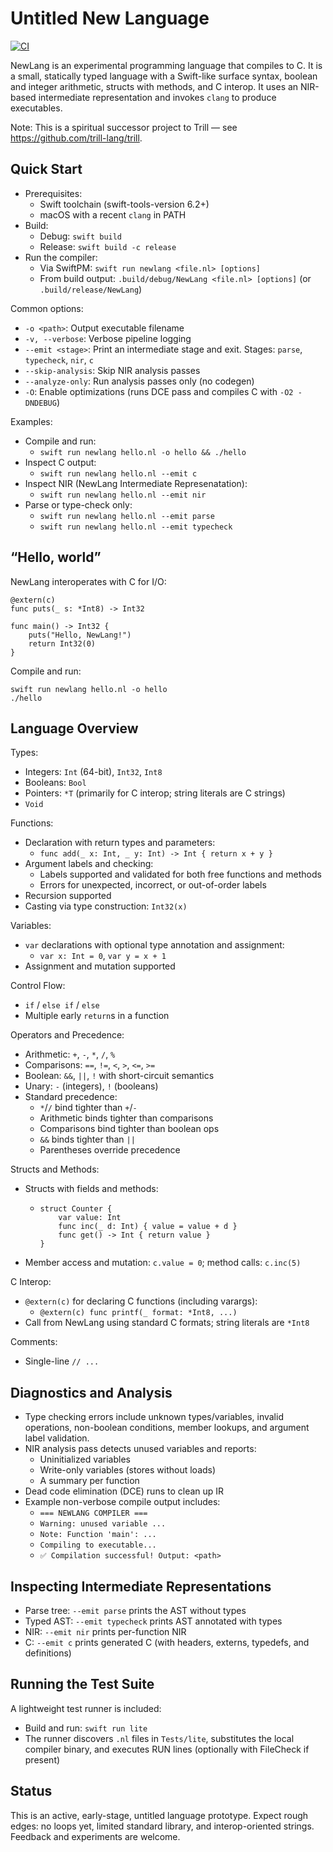 # Untitled New Language  
[![CI][ci-badge]][ci-workflow]

NewLang is an experimental programming language that compiles to C.
It is a small, statically typed language with a Swift-like surface syntax,
boolean and integer arithmetic, structs with methods, and C interop. It uses
an NIR-based intermediate representation and invokes `clang` to produce executables.

Note: This is a spiritual successor project to Trill — see https://github.com/trill-lang/trill.


## Quick Start

- Prerequisites:
  - Swift toolchain (swift-tools-version 6.2+)
  - macOS with a recent `clang` in PATH
- Build:
  - Debug: `swift build`
  - Release: `swift build -c release`
- Run the compiler:
  - Via SwiftPM: `swift run newlang <file.nl> [options]`
  - From build output: `.build/debug/NewLang <file.nl> [options]` (or `.build/release/NewLang`)

Common options:
- `-o <path>`: Output executable filename
- `-v, --verbose`: Verbose pipeline logging
- `--emit <stage>`: Print an intermediate stage and exit. Stages: `parse`, `typecheck`, `nir`, `c`
- `--skip-analysis`: Skip NIR analysis passes
- `--analyze-only`: Run analysis passes only (no codegen)
- `-O`: Enable optimizations (runs DCE pass and compiles C with `-O2 -DNDEBUG`)

Examples:
- Compile and run:
  - `swift run newlang hello.nl -o hello && ./hello`
- Inspect C output:
  - `swift run newlang hello.nl --emit c`
- Inspect NIR (NewLang Intermediate Represenatation):
  - `swift run newlang hello.nl --emit nir`
- Parse or type-check only:
  - `swift run newlang hello.nl --emit parse`
  - `swift run newlang hello.nl --emit typecheck`


## “Hello, world”

NewLang interoperates with C for I/O:

```newlang
@extern(c)
func puts(_ s: *Int8) -> Int32

func main() -> Int32 {
    puts("Hello, NewLang!")
    return Int32(0)
}
```

Compile and run:

```
swift run newlang hello.nl -o hello
./hello
```


## Language Overview

Types:
- Integers: `Int` (64-bit), `Int32`, `Int8`
- Booleans: `Bool`
- Pointers: `*T` (primarily for C interop; string literals are C strings)
- `Void`

Functions:
- Declaration with return types and parameters:
  - `func add(_ x: Int, _ y: Int) -> Int { return x + y }`
- Argument labels and checking:
  - Labels supported and validated for both free functions and methods
  - Errors for unexpected, incorrect, or out-of-order labels
- Recursion supported
- Casting via type construction: `Int32(x)`

Variables:
- `var` declarations with optional type annotation and assignment:
  - `var x: Int = 0`, `var y = x + 1`
- Assignment and mutation supported

Control Flow:
- `if` / `else if` / `else`
- Multiple early `return`s in a function

Operators and Precedence:
- Arithmetic: `+`, `-`, `*`, `/`, `%`
- Comparisons: `==`, `!=`, `<`, `>`, `<=`, `>=`
- Boolean: `&&`, `||`, `!` with short-circuit semantics
- Unary: `-` (integers), `!` (booleans)
- Standard precedence:
  - `*`/`/` bind tighter than `+`/`-`
  - Arithmetic binds tighter than comparisons
  - Comparisons bind tighter than boolean ops
  - `&&` binds tighter than `||`
  - Parentheses override precedence

Structs and Methods:
- Structs with fields and methods:
  - ```newlang
    struct Counter {
        var value: Int
        func inc(_ d: Int) { value = value + d }
        func get() -> Int { return value }
    }
    ```
- Member access and mutation: `c.value = 0`; method calls: `c.inc(5)`

C Interop:
- `@extern(c)` for declaring C functions (including varargs):
  - `@extern(c) func printf(_ format: *Int8, ...)`
- Call from NewLang using standard C formats; string literals are `*Int8`

Comments:
- Single-line `// ...`


## Diagnostics and Analysis

- Type checking errors include unknown types/variables, invalid operations, non-boolean conditions, member lookups, and argument label validation.
- NIR analysis pass detects unused variables and reports:
  - Uninitialized variables
  - Write-only variables (stores without loads)
  - A summary per function
- Dead code elimination (DCE) runs to clean up IR
- Example non-verbose compile output includes:
  - `=== NEWLANG COMPILER ===`
  - `Warning: unused variable ...`
  - `Note: Function 'main': ...`
  - `Compiling to executable...`
  - `✅ Compilation successful! Output: <path>`


## Inspecting Intermediate Representations

- Parse tree: `--emit parse` prints the AST without types
- Typed AST: `--emit typecheck` prints AST annotated with types
- NIR: `--emit nir` prints per-function NIR
- C: `--emit c` prints generated C (with headers, externs, typedefs, and definitions)

## Running the Test Suite

A lightweight test runner is included:

- Build and run: `swift run lite`
- The runner discovers `.nl` files in `Tests/lite`, substitutes the local compiler binary, and executes RUN lines (optionally with FileCheck if present)


## Status

This is an active, early-stage, untitled language prototype. Expect rough edges: no loops
yet, limited standard library, and interop-oriented strings. Feedback and experiments are
welcome.

[ci-badge]: https://github.com/harlanhaskins/UntitledNewLanguage/actions/workflows/lite.yml/badge.svg
[ci-workflow]: https://github.com/harlanhaskins/UntitledNewLanguage/actions/workflows/lite.yml
